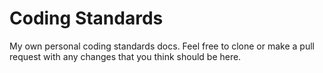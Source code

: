 # Coding Standards
My own personal coding standards docs. Feel free to clone or make a pull request with any changes that you think should be here.
